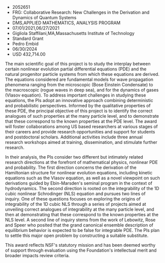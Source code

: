 
* 2052651
* FRG: Collaborative Research: New Challenges in the Derivation and Dynamics of Quantum Systems
* DMS,APPLIED MATHEMATICS, ANALYSIS PROGRAM
* 07/01/2021,06/27/2021
* Gigliola Staffilani,MA,Massachusetts Institute of Technology
* Standard Grant
* Pedro Embid
* 06/30/2024
* USD 432,714.00

The main scientific goal of this project is to study the interplay between
certain nonlinear evolution partial differential equations (PDE) and the natural
progenitor particle systems from which these equations are derived. The
equations considered are fundamental models for wave propagation phenomena
ranging from the microscopic (Bose Einstein Condensate) to the macroscopic
(rogue waves in deep sea), and for the dynamics of gases (Vlasov equation). To
address important challenges in studying these equations, the PIs adopt an
innovative approach combining deterministic and probabilistic perspectives.
Informed by the qualitative properties of these PDE, the principal objective of
this project is to identify the correct analogues of such properties at the many
particle level, and to demonstrate that these correspond to the known properties
at the PDE level. The award will foster collaborations among US based
researchers at various stages of their careers and provide research
opportunities and support for students and postdoctoral scholars. Additional
activities include three annual research workshops aimed at training,
dissemination, and stimulate further research.

In their analysis, the PIs consider two different but intimately related
research directions at the forefront of mathematical physics, nonlinear PDE and
probability. The first direction concerns the derivation of the Hamiltonian
structure for nonlinear evolution equations, including kinetic equations such as
the Vlasov equation, as well as a novel viewpoint on such derivations guided by
Ebin-Marsden's seminal program in the context of hydrodynamics. The second
direction is rooted on the integrability of the 1D cubic nonlinear Schrodinger
(NLS) equation and pursues two lines of inquiry. One of these questions focuses
on exploring the origins of integrability of the 1D cubic NLS through a series
of projects aimed at unveiling correct analogues of integrability at the many
particle level, and then at demonstrating that these correspond to the known
properties at the NLS level. A second line of inquiry stems from the work of
Lebowitz, Rose and Speer who posited that the grand canonical ensemble
description of equilibrium behavior is expected to be false for integrable PDE.
The PIs plan to settle this major open problem by constructing a suitable
substitute.

This award reflects NSF's statutory mission and has been deemed worthy of
support through evaluation using the Foundation's intellectual merit and broader
impacts review criteria.
